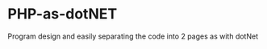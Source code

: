 PHP-as-dotNET
=============

Program design and easily separating the code into 2 pages as with dotNet